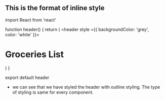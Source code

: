 ## This is the format of inline style


import React from 'react'

function header() {
  return (
    <header style ={{
      backgroundColor: 'grey',
      color: 'white'
    }}>
        <h1>Groceries List</h1>
    </header>
  )
}

export default header




- we can see that we have styled the header with outline styling. The type of styling is same for every component.





